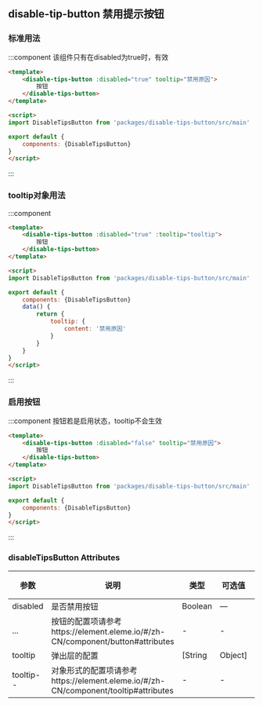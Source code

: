 <script>
    import baseVue from './import.js'

    export default baseVue
</script>

## disable-tip-button 禁用提示按钮

### 标准用法
:::component 该组件只有在disabled为true时，有效
```html
<template>
    <disable-tips-button :disabled="true" tooltip="禁用原因">
        按钮
    </disable-tips-button>
</template>

<script>
import DisableTipsButton from 'packages/disable-tips-button/src/main'

export default {
    components: {DisableTipsButton}
}
</script>
```
:::

### tooltip对象用法
:::component
```html
<template>
    <disable-tips-button :disabled="true" :tooltip="tooltip">
        按钮
    </disable-tips-button>
</template>

<script>
import DisableTipsButton from 'packages/disable-tips-button/src/main'

export default {
    components: {DisableTipsButton}
    data() {
        return {
            tooltip: {
                content: '禁用原因'
            }
        }
    }
}
</script>
```
:::

### 启用按钮
:::component 按钮若是启用状态，tooltip不会生效
```html
<template>
    <disable-tips-button :disabled="false" tooltip="禁用原因">
        按钮
    </disable-tips-button>
</template>

<script>
import DisableTipsButton from 'packages/disable-tips-button/src/main'

export default {
    components: {DisableTipsButton}
}
</script>
```
:::

### disableTipsButton Attributes

| 参数          | 说明            | 类型            | 可选值                 | 默认值   |
|------------- |---------------- |---------------- |---------------------- |-------- |
| disabled | 是否禁用按钮 | Boolean | — | false |
| ... | 按钮的配置项请参考https://element.eleme.io/#/zh-CN/component/button#attributes | - | - | - |
| tooltip | 弹出层的配置 | [String | Object] | — | '当前不可用' |
| tooltip-- | 对象形式的配置项请参考https://element.eleme.io/#/zh-CN/component/tooltip#attributes | - | - | - |